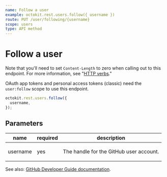 ```yaml
---
name: Follow a user
example: octokit.rest.users.follow({ username })
route: PUT /user/following/{username}
scope: users
type: API method
---
```


# Follow a user

Note that you'll need to set `Content-Length` to zero when calling out to this endpoint. For more information, see "[HTTP verbs](https://docs.github.com/rest/guides/getting-started-with-the-rest-api#http-method)."

OAuth app tokens and personal access tokens (classic) need the `user:follow` scope to use this endpoint.

```js
octokit.rest.users.follow({
  username,
});
```

## Parameters

<table>
  <thead>
    <tr>
      <th>name</th>
      <th>required</th>
      <th>description</th>
    </tr>
  </thead>
  <tbody>
    <tr><td>username</td><td>yes</td><td>

The handle for the GitHub user account.

</td></tr>
  </tbody>
</table>

See also: [GitHub Developer Guide documentation](https://docs.github.com/rest/users/followers#follow-a-user).
